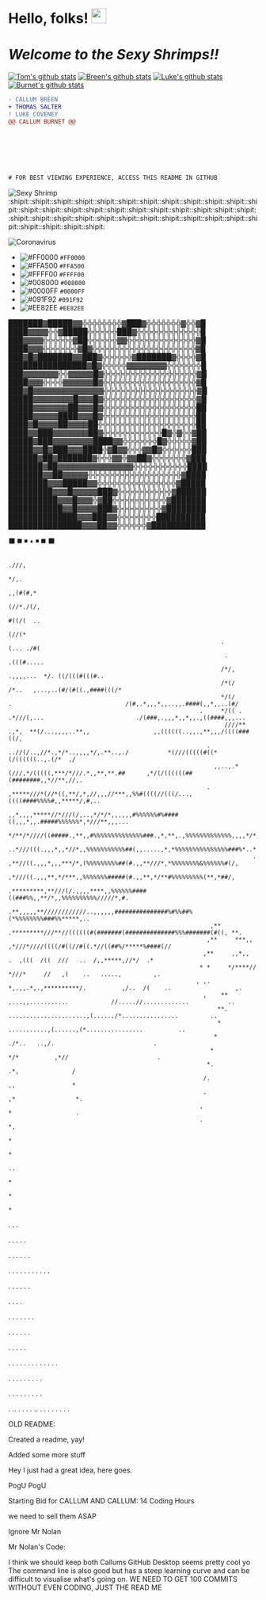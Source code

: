 # Hello, folks! <img src="https://raw.githubusercontent.com/MartinHeinz/MartinHeinz/master/wave.gif" width="30px">

# _Welcome to the Sexy Shrimps!!_
[![Tom's github stats](https://github-readme-stats.vercel.app/api?username=salty-salter&theme=algolia&count_private=true)](https://github.com/anuraghazra/github-readme-stats) [![Breen's github stats](https://github-readme-stats.vercel.app/api?username=callumbreen&theme=highcontrast)](https://github.com/anuraghazra/github-readme-stats)
[![Luke's github stats](https://github-readme-stats.vercel.app/api?username=1018752&theme=dracula)](https://github.com/anuraghazra/github-readme-stats) [![Burnet's github stats](https://github-readme-stats.vercel.app/api?username=calcal29&theme=buefy)](https://github.com/anuraghazra/github-readme-stats)
```diff
- CALLUM BREEN
+ THOMAS SALTER
! LUKE COVENEY
@@ CALLUM BURNET @@







# FOR BEST VIEWING EXPERIENCE, ACCESS THIS README IN GITHUB
```
 
![Sexy Shrimp](https://cdn.shopify.com/s/files/1/0339/2831/5013/products/The-_Sexy_-Shrimp-Thor-amboinensis.jpg?v=1584449331)
:shipit::shipit::shipit::shipit::shipit::shipit::shipit::shipit::shipit::shipit::shipit::shipit::shipit::shipit::shipit::shipit::shipit::shipit::shipit::shipit::shipit::shipit::shipit::shipit::shipit::shipit::shipit::shipit::shipit::shipit::shipit::shipit::shipit::shipit::shipit::shipit::shipit::shipit::shipit:

![Coronavirus](ImageGif/covid.gif)

- ![#FF0000](https://placehold.it/15/FF0000/000000?text=+) `#FF0000`
- ![#FFA500](https://placehold.it/15/FFA500/000000?text=+) `#FFA500`
- ![#FFFF00](https://placehold.it/15/FFFF00/000000?text=+) `#FFFF00`
- ![#008000](https://placehold.it/15/008000/000000?text=+) `#008000`
- ![#0000FF](https://placehold.it/15/0000FF/000000?text=+) `#0000FF`
- ![#091F92](https://placehold.it/15/091F92/000000?text=+) `#091F92`
- ![#EE82EE](https://placehold.it/15/EE82EE/000000?text=+) `#EE82EE`

███████▓█████▓▓╬╬╬╬╬╬╬╬▓███▓╬╬╬╬╬╬╬▓╬╬▓█ 
████▓▓▓▓╬╬▓█████╬╬╬╬╬╬███▓╬╬╬╬╬╬╬╬╬╬╬╬╬█ 
███▓▓▓▓╬╬╬╬╬╬▓██╬╬╬╬╬╬▓▓╬╬╬╬╬╬╬╬╬╬╬╬╬╬▓█ 
████▓▓▓╬╬╬╬╬╬╬▓█▓╬╬╬╬╬╬╬╬╬╬╬╬╬╬╬╬╬╬╬╬╬▓█ 
███▓█▓███████▓▓███▓╬╬╬╬╬╬▓███████▓╬╬╬╬▓█ 
████████████████▓█▓╬╬╬╬╬▓▓▓▓▓▓▓▓╬╬╬╬╬╬╬█ 
███▓▓▓▓▓▓▓╬╬▓▓▓▓▓█▓╬╬╬╬╬╬╬╬╬╬╬╬╬╬╬╬╬╬╬▓█ 
████▓▓▓╬╬╬╬▓▓▓▓▓▓█▓╬╬╬╬╬╬╬╬╬╬╬╬╬╬╬╬╬╬╬▓█ 
███▓█▓▓▓▓▓▓▓▓▓▓▓▓▓▓╬╬╬╬╬╬╬╬╬╬╬╬╬╬╬╬╬╬╬▓█ 
█████▓▓▓▓▓▓▓▓█▓▓▓█▓╬╬╬╬╬╬╬╬╬╬╬╬╬╬╬╬╬╬╬▓█ 
█████▓▓▓▓▓▓▓██▓▓▓█▓╬╬╬╬╬╬╬╬╬╬╬╬╬╬╬╬╬╬╬██ 
█████▓▓▓▓▓████▓▓▓█▓╬╬╬╬╬╬╬╬╬╬╬╬╬╬╬╬╬╬╬██ 
████▓█▓▓▓▓██▓▓▓▓██╬╬╬╬╬╬╬╬╬╬╬╬╬╬╬╬╬╬╬╬██ 
████▓▓███▓▓▓▓▓▓▓██▓╬╬╬╬╬╬╬╬╬╬╬╬█▓╬▓╬╬▓██ 
█████▓███▓▓▓▓▓▓▓▓████▓▓╬╬╬╬╬╬╬█▓╬╬╬╬╬▓██ 
█████▓▓█▓███▓▓▓████╬▓█▓▓╬╬╬▓▓█▓╬╬╬╬╬╬███ 
██████▓██▓███████▓╬╬╬▓▓╬▓▓██▓╬╬╬╬╬╬╬▓███ 
███████▓██▓▓▓▓▓▓▓▓▓▓▓▓▓▓▓╬╬╬╬╬╬╬╬╬╬╬████ 
███████▓▓██▓▓▓▓▓╬╬╬╬╬╬╬╬╬╬╬╬╬╬╬╬╬╬╬▓████ 
████████▓▓▓█████▓▓╬╬╬╬╬╬╬╬╬╬╬╬╬╬╬╬▓█████ 
█████████▓▓▓█▓▓▓▓▓███▓╬╬╬╬╬╬╬╬╬╬╬▓██████ 
██████████▓▓▓█▓▓▓╬▓██╬╬╬╬╬╬╬╬╬╬╬▓███████ 
███████████▓▓█▓▓▓▓███▓╬╬╬╬╬╬╬╬╬▓████████ 
██████████████▓▓▓███▓▓╬╬╬╬╬╬╬╬██████████ 
███████████████▓▓▓██▓▓╬╬╬╬╬╬▓███████████

:black_large_square:
:black_medium_square:
:black_medium_small_square:
:black_small_square:
:black_medium_small_square:
:black_medium_square:
:black_large_square:                                                                                                                                                                          
                                                                                                                                                                                                        
                                                                                                                                                                                                        
                                                                                                                                                                                                        
                                                                                                                                                                                                        
                                                                                                                                                                                                        
                                                                                                                                                              .///,                                     
                                                                                                                                                          */,.                                          
                                                                                                                                                        ,,(#(#,*                                        
                                                                                                                                                    (//*./(/,                                           
                                                                                                                                                  #((/(  ..                                             
                                                                                                                                                   (//(*                                                
                                                                .                                                                             (... ./#(                                                 
                                                                 .                                                                          .(((#.....                                                  
                                                                /*/,                                                      .,,,,...  */. ((/(((#(((#..                                                   
                                                                /*(/                                                  /*..   ,...,..(#/(#((.,####(((/*                                                  
                                                                */(/               .                                /(#,.*,,,*,,..,,.####(,,*,,..(#/                                                    
                                                          .     */(( .        .*///(,...                          ./(###,.,,,*,,*,,.,((####,,,...                                                       
                                                                 ////** .,*,  **(/...,,,,..**,,                  ,,((((((..,,.,**,,,/((((###((/,                                                        
                                                            .    ..//(/..,//*.,*/*..,,,,*/,.**..,./           *(///(((((#((*(/((((((..,.(/*  ,/                                                         
                                                              ,,..,.*(///,*/(((((,***/*///.*,,**,**.##      ,*/(/((((((##(########,,*//**,//,.                                                          
                                                            .    ,*****///*(//*((,**/,*,//,,,//***,,%%#((((//(((/...,((((####%%%%#,,*****/,#,..                                                         
                                                              ,,*,,,,*****//*///(/,..,*/*/*,,,,,,#%%%%%%#%####((,,,*,,.#####%%%%%%*,*///**,,,...                                                        
                                                                      */**/*////((#####.,**,,#%%%%%%%%%%%%%%###.,*,**,.,%%%%%%%%%%%%%,,,,*/*,....                                                       
                                                                          ..*///(((.,,,*,,*//*,,%%%%%%%%%%%##(,,.....,*,*%%%%%%%%%%%%%%%###%*..*                                                        
                                                                         . ,**//((.,,,*,,,***/*,(%%%%%%%%%##(#.,,**///*,*%%%%%%%%&%%%%%%#(/,                                                            
                                                                           ,*///((.,,,**,*/***,,%%%%%%%#####(#.,,**,*/**#%%%%%%%%%(**,*##/,                                                             
                                                                 .*********,**///(/.,,,,****,,%%%%%%####((###%%,,**/*,,%%%%%%%%%%/////*,#.                                                              
                                                              .**,,,,,**////////////..,,,,,,###############%#%%##%(*%%%%%%%%###%%*****,..                                                               
                                                             ,**    .*********///**//((((((#(#######(##############%%%#######(#((, **.                                                                  
                                                            ,**     ***,,        ,*///*////((((/#((//#((.*//((##%/*****%####(//                                                                         
                                                           ,**     ,,*,,               .  ,(((  /((  ///   ..  /,,*****,//*/  .*                                                                        
                                                          * *     */****//             *///*     //   ,(    ..   .....,         ,.                                                                      
                                                         , ,.    *,.,,.*,.,**********/.          ,/..  /(    ..                  ,.                                                                     
                                                           ,    **  ,...,,...........            //.....//.............           ..                                                                    
                                                               **.        ......................,(....../*................         ..                                                                   
                                                               *                    ...........,(......,(*................          ..                                                                  
                                                              *                              ./*..   ..,/.                            .                                                                 
                                                             *                              */*          ,*//                         .                                                                 
                                                            *.                             .*,               /                                                                                          
                                                           /.                               ,,                *                                                                                         
                                                           .                                ,*                 *.                                                                                       
                                                          ,                                  *                  .                                                                                       
                                                          .                                  *,                                                                                                         
                                                                                              *                                                                                                         
                                                                                              *                                                                                                         
                                                                                              ..                                                                                                        
                                                                                               *                                                                                                        
                                                                                               *                                                                                                        
                                                                                                *        
.
.
.

.
.
.
.
.

.
.
.
.
.
.

.
.
.
.
.
.
.
.
.
.
.

.
.
.
.
.
.

.
.
.
.

.
.
.
.
.
.
.

.
.
.
.
.
.

.
.
.
.
.

.
.
.
.
.
.
.
.
.
.
.
.
.

.
.
.
.
.
.
.
.
.

.
.
.
.
.
.
.
.
.

.
..
.
.
.
.
..
.
.
.
.
.
.
.
.
                                           
OLD README:

Created a readme, yay!

Added some more stuff

Hey I just had a great idea, here goes.

PogU PogU

Starting Bid for CALLUM AND CALLUM: 14 Coding Hours

we need to sell them ASAP

Ignore Mr Nolan

Mr Nolan's Code:

I think we should keep both Callums
GitHub Desktop seems pretty cool yo
The command line is also good but has a steep learning curve and can be difficult to visualise what's going on.
WE NEED TO GET 100 COMMITS WITHOUT EVEN CODING, JUST THE READ ME